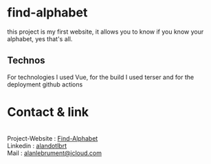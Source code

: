 # find-alphabet

this project is my first website, it allows you to know if you know your alphabet, yes that's all.

## Technos 

For technologies I used Vue, for the build I used terser and for the deployment github actions

# Contact & link

<br>Project-Website : [Find-Alphabet](find-alphabet.eu)
<br>Linkedin : [alandotlbrt](https://www.linkedin.com/in/alandotlbrt/)
<br>Mail : alanlebrument@icloud.com 